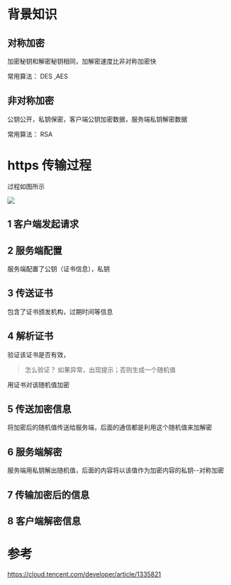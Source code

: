 # 背景知识

## 对称加密

加密秘钥和解密秘钥相同，加解密速度比非对称加密快

常用算法： DES ,AES

## 非对称加密

公钥公开，私钥保密，客户端公钥加密数据，服务端私钥解密数据



常用算法： RSA

# https 传输过程

过程如图所示

![](https://ask.qcloudimg.com/http-save/yehe-2797993/gc5fr601ul.png?imageView2/2/w/1620)

## 1 客户端发起请求

## 2 服务端配置

服务端配置了公钥（证书信息），私钥

## 3 传送证书

包含了证书颁发机构，过期时间等信息

## 4 解析证书

验证该证书是否有效，
> 怎么验证？
如果异常，出现提示；否则生成一个随机值

用证书对该随机值加密

## 5 传送加密信息

将加密后的随机值传送给服务端，后面的通信都是利用这个随机值来加解密

## 6 服务端解密

服务端用私钥解出随机值，后面的内容将以该值作为加密内容的私钥--对称加密

## 7 传输加密后的信息

## 8 客户端解密信息







# 参考

https://cloud.tencent.com/developer/article/1335821
